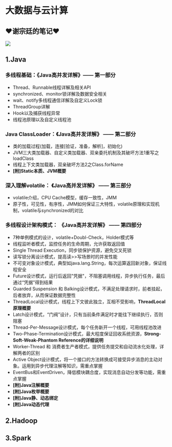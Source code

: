 # 大数据与云计算
## ❤谢宗廷的笔记❤
![](https://i.postimg.cc/5NKWpS4m/timg.jpg)
## 1.Java
### 多线程基础：《Java高并发详解》—— 第一部分
- Thread、Runnable线程详解及相关API
- synchronized、monitor锁详解及数据安全相关
- wait、notify多线程通信详解及自定义Lock锁
- ThreadGroup详解
- Hook以及捕获线程异常
- 线程池原理以及自定义线程池

### Java ClassLoader：《Java高并发详解》 —— 第二部分
- 类的加载过程(加载，连接[验证，准备，解析]，初始化)
- JVM三大类加载器、自定义类加载器、双亲委托机制及其破坏方法1重写之loadClass
- 线程上下文类加载器，双亲破坏方法2之Class.forName
- **[附]Static本质、JVM概要**

### 深入理解volatile： 《Java高并发详解》 —— 第三部分
- volatile介绍，CPU Cache模型，缓存一致性，JMM
- 原子性，可见性，有序性，JMM如何保证三大特性，volatile原理和实现机制，volatile与synchronized的对比

### 多线程设计架构模式： 《Java高并发详解》 —— 第四部分  
- 7种单例模式的设计，volatile+Doubl-Check，Holder模式等
- 线程监听者模式，监控任务的生命周期，允许获取返回值
- Single Thread Execution，同步锁保护资源，避免交叉死锁
- 读写锁分离设计模式，提高读>>写场景时的并发性能
- 不可变对象设计模式，典型如java.lang.String，每次运算返回新对象，保证线程安全
- Future设计模式，运行后返回"凭据"，不阻塞调用线程，异步执行任务，最后通过“凭据”得到结果
- Guarded Suspension 和 Balking设计模式，不满足处理请求时，前者挂起，后者放弃，从而保证数据完整性
- ThreadLocal设计模式，线程上下文彼此独立，互相不受影响，**ThreadLocal原理概要**
- Latch设计模式，“门阀”设计，只有当前条件满足时才能往下继续执行，否则阻塞
- Thread-Per-Message设计模式，每个任务新开一个线程，可用线程池改进
- Two-Phase-Termination设计模式，最大程度保证回收系统资源，**Strong-Soft-Weak-Phantom Reference的详细说明**
- Worker-Thread 和 消费者生产者模式，提供任务提交和自动流水化处理，详解两者的区别
- Active Object设计模式，将一个接口的方法转换成可接受异步消息的主动对象。运用到异步代理注解等知识，需重点掌握
- EventBus和EventDriven，降低模块耦合度，实现消息自动分发等功能，需重点掌握
- **[附]Java注解概要**
- **[附]Java枚举概要**
- **[附]Java静、动态绑定**
- **[附]Java动态代理**



## 2.Hadoop

## 3.Spark